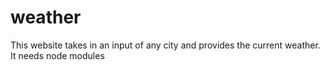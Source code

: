 # weather
This website takes in an input of any city and provides the current weather.
It needs node modules
